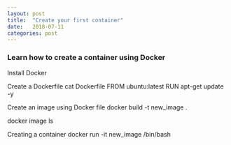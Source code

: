 ```yaml
---
layout: post
title:  "Create your first container"
date:   2018-07-11 
categories: post
---
```


### Learn how to create a container using Docker

Install Docker

Create a Dockerfile cat Dockerfile FROM ubuntu:latest RUN apt-get update -y

Create an image using Docker file docker build -t new_image .

docker image ls

Creating a container docker run -it new_image /bin/bash
